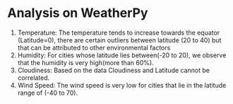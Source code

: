 # Analysis on WeatherPy

1. Temperature: The temperature tends to increase towards the equator (Latitude=0), there are certain outliers between latitude (20 to 40) but that can be attributed to other environmental factors
2. Humidity: For cities whose latitude lies between(-20 to 20), we observe that the humidity is very high(more than 60%).
3. Cloudiness: Based on the data Cloudiness and Latitude cannot be correlated.  
4. Wind Speed: The wind speed is very low for cities that lie in the latitude range of (-40 to 70).

